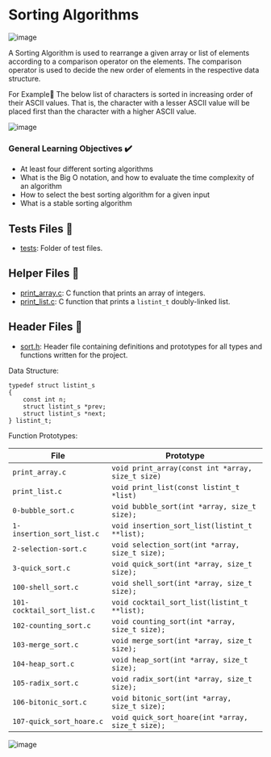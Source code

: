 # Sorting Algorithms

![image](https://user-images.githubusercontent.com/105078661/214175990-2d9e5d85-eba0-4c98-b6b3-9648a5224e93.png)


A Sorting Algorithm is used to rearrange a given array or list of elements according to a comparison operator on the elements. The comparison operator is used to decide the new order of elements in the respective data structure.

For Example:sunflower: The below list of characters is sorted in increasing order of their ASCII values. That is, the character with a lesser ASCII value will be placed first than the character with a higher ASCII value.

![image](https://user-images.githubusercontent.com/105078661/214174663-5e680e5f-3b45-4d40-87fd-3df4f45018aa.png)


### General Learning Objectives :heavy_check_mark:
- At least four different sorting algorithms
- What is the Big O notation, and how to evaluate the time complexity of an algorithm
- How to select the best sorting algorithm for a given input
- What is a stable sorting algorithm

## Tests Files :file_folder:

* [tests](./tests): Folder of test files. 

## Helper Files :file_folder:

* [print_array.c](./print_array.c): C function that prints an array of integers. 
* [print_list.c](./print_list.c): C function that prints a `listint_t` doubly-linked list. 

## Header Files :file_folder:

* [sort.h](./sort.h): Header file containing definitions and prototypes for all types and functions written for the project.

Data Structure:
```
typedef struct listint_s
{
	const int n;
	struct listint_s *prev;
	struct listint_s *next;
} listint_t;
```

Function Prototypes:

| File                       | Prototype                                         |
| -------------------------- | ------------------------------------------------- |
| `print_array.c`            | `void print_array(const int *array, size_t size)` |
| `print_list.c`             | `void print_list(const listint_t *list)`          |
| `0-bubble_sort.c`          | `void bubble_sort(int *array, size_t size);`      |
| `1-insertion_sort_list.c`  | `void insertion_sort_list(listint_t **list);`     |
| `2-selection-sort.c`       | `void selection_sort(int *array, size_t size);`   |
| `3-quick_sort.c`           | `void quick_sort(int *array, size_t size);`       |
| `100-shell_sort.c`         | `void shell_sort(int *array, size_t size);`       |
| `101-cocktail_sort_list.c` | `void cocktail_sort_list(listint_t **list);`      |
| `102-counting_sort.c`      | `void counting_sort(int *array, size_t size);`    |
| `103-merge_sort.c`         | `void merge_sort(int *array, size_t size);`       |
| `104-heap_sort.c`          | `void heap_sort(int *array, size_t size);`        |
| `105-radix_sort.c`         | `void radix_sort(int *array, size_t size);`       |
| `106-bitonic_sort.c`       | `void bitonic_sort(int *array, size_t size);`     |
| `107-quick_sort_hoare.c`   | `void quick_sort_hoare(int *array, size_t size);` |

![image](https://user-images.githubusercontent.com/105078661/214174245-c70d9b2e-52c6-4815-94c1-5ea54989f69e.png)

